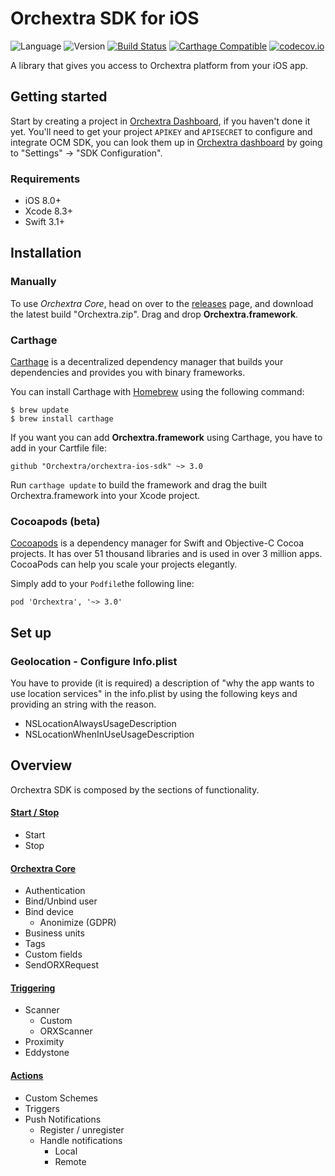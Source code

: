 # Orchextra SDK for iOS

![Language](https://img.shields.io/badge/Language-Swift-orange.svg)
![Version](https://img.shields.io/badge/version-3.0.5-blue.svg)
[![Build Status](https://travis-ci.org/Orchextra/orchextra-ios-sdk.svg?branch=master)](https://travis-ci.org/Orchextra/orchextra-ios-sdk)
[![Carthage Compatible](https://img.shields.io/badge/Carthage-compatible-4BC51D.svg?style=flat)](https://github.com/Carthage/Carthage)
[![codecov.io](https://codecov.io/github/Orchextra/orchextra-ios-sdk/coverage.svg?branch=develop)](https://codecov.io/github/Orchextra/orchextra-ios-sdk?branch=master)

A library that gives you access to Orchextra platform from your iOS app.

## Getting started

Start by creating a project in [Orchextra Dashboard][dashboard], if you haven't done it yet. You'll need to get your project `APIKEY` and `APISECRET`  to configure and integrate OCM SDK, you can look them up in  [Orchextra dashboard][dashboard] by going to "Settings" -> "SDK Configuration".

### Requirements

* iOS 8.0+
* Xcode 8.3+
* Swift 3.1+

## Installation

### Manually

To use *Orchextra Core*, head on over to the [releases](https://github.com/Orchextra/orchextra-ios-sdk/releases) page, and download the latest build "Orchextra.zip". Drag and drop **Orchextra.framework**. 

### Carthage

[Carthage](https://github.com/Carthage/Carthage/blob/master/README.md) is a decentralized dependency manager that builds your dependencies and provides you with binary frameworks.

You can install Carthage with [Homebrew](https://brew.sh) using the following command:

```
$ brew update
$ brew install carthage
```

If you want you can add **Orchextra.framework** using Carthage, you have to add in your Cartfile file: 

 ```
github "Orchextra/orchextra-ios-sdk" ~> 3.0
 ``` 
 
Run `carthage update` to build the framework and drag the built Orchextra.framework into your Xcode project.
 
### Cocoapods (beta)

[Cocoapods](https://cocoapods.org) is a dependency manager for Swift and Objective-C Cocoa projects. It has over 51 thousand libraries and is used in over 3 million apps. CocoaPods can help you scale your projects elegantly.

Simply add to your `Podfile`the following line:

```
pod 'Orchextra', '~> 3.0'
```
 
## Set up

### Geolocation - Configure Info.plist
You have to provide (it is required) a description of "why the app wants to use location services" in the info.plist
by using the following keys and providing an string with the reason.

* NSLocationAlwaysUsageDescription
* NSLocationWhenInUseUsageDescription

## Overview

Orchextra SDK is composed by the sections of functionality.

#### **[Start / Stop](Documentation/Start_Stop.md)**
- Start
- Stop
  
#### **[Orchextra Core](Documentation/Core.md)**
- Authentication
- Bind/Unbind user
- Bind device
     * Anonimize (GDPR)
- Business units
- Tags
- Custom fields
- SendORXRequest

#### **[Triggering](Documentation/Triggering.md)**
- Scanner
  * Custom
  * ORXScanner
- Proximity
- Eddystone

#### **[Actions](Documentation/Actions.md)**
- Custom Schemes
- Triggers
- Push Notifications
	* Register / unregister
   * Handle notifications
       - Local
       - Remote


[dashboard]: https://dashboard.orchextra.io
